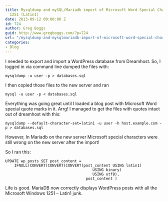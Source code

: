 ```yaml
---
title: Mysqldump and mySQL/Mariadb import of Microsoft Word Special Characters Windows
  1251 (Latin1)
date: 2013-09-12 00:00:00 Z
id: 724
author: Greg Boggs
guid: http://www.gregboggs.com/?p=724
url: "/mysqldump-and-mysqlmariadb-import-of-microsoft-word-special-characters-windows-1251-latin1/"
categories:
- Blog
---
```


I needed to export and import a WordPress database from Dreamhost. So, I logged in via command line dumped the files with:

    
    mysqldump -u user -p > databases.sql
    

I then copied those files to the new server and ran  


    
    mysql -u user -p < databases.sql
    

Everything was going great until I loaded a blog post with Microsoft Word special quote marks in it. Arrg! I managed to get the files with quotes intact out of dreamhost with this:

    
    mysqldump --default-character-set=latin1 -u user -h host.example.com -p > databases.sql
    

However, In Mariadb on the new server Microsoft special characters were still wrong on the new server after the import!

So I ran this:

    
    UPDATE wp_posts SET post_content =
        IFNULL(CONVERT(CONVERT(CONVERT(post_content USING latin1)
                                           USING binary)
                                           USING utf8),
                                        post_content )
    

Life is good. MariaDB now correctly displays WordPress posts with all the Microsoft Windows 1251 &#8211; Latin1 junk.